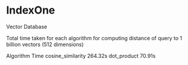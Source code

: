 # IndexOne
Vector Database


Total time taken for each algorithm for computing distance of query to 1 billion vectors (512 dimensions)


Algorithm                    Time
cosine_similarity             264.32s
dot_product                   70.91s